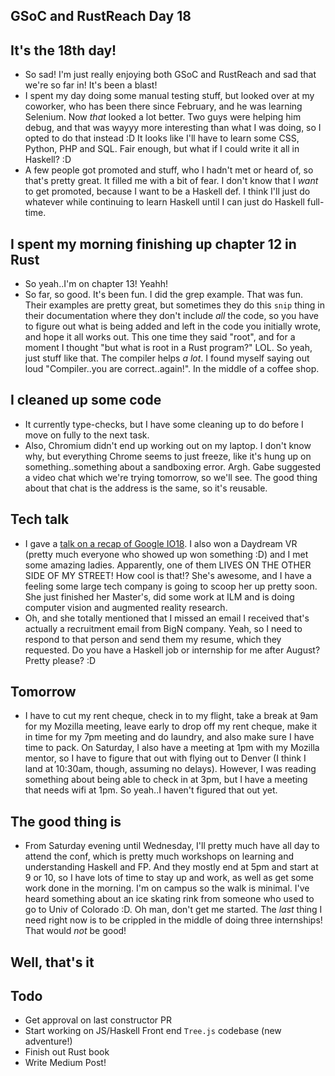 ## GSoC and RustReach Day 18

## It's the 18th day!
- So sad! I'm just really enjoying both GSoC and RustReach and sad that we're so far in! It's been a blast!
- I spent my day doing some manual testing stuff, but looked over at my coworker, who has been there since February,
  and he was learning Selenium. Now *that* looked a lot better. Two guys were helping him debug, and that was wayyy more
  interesting than what I was doing, so I opted to do that instead :D It looks like I'll have to learn some CSS, Python, PHP
  and SQL. Fair enough, but what if I could write it all in Haskell? :D
- A few people got promoted and stuff, who I hadn't met or heard of, so that's pretty great. It filled me with a bit of fear.
  I don't know that I *want* to get promoted, because I want to be a Haskell def. I think I'll just do whatever while continuing
  to learn Haskell until I can just do Haskell full-time. 

## I spent my morning finishing up chapter 12 in Rust
- So yeah..I'm on chapter 13! Yeahh!
- So far, so good. It's been fun. I did the grep example. That was fun. Their examples are pretty great, but sometimes they do
  this ```snip``` thing in their documentation where they don't include *all* the code, so you have to figure out what is being
  added and left in the code you initially wrote, and hope it all works out. This one time they said "root", and for a moment
  I thought "but what is root in a Rust program?" LOL. So yeah, just stuff like that. The compiler helps *a lot*. I found myself
  saying out loud "Compiler..you are correct..again!". In the middle of a coffee shop.
  
## I cleaned up some code
- It currently type-checks, but I have some cleaning up to do before I move on fully to the next task.
- Also, Chromium didn't end up working out on my laptop. I don't know why, but everything Chrome seems to just freeze, 
  like it's hung up on something..something about a sandboxing error. Argh. Gabe suggested a video chat which we're trying
  tomorrow, so we'll see. The good thing about that chat is the address is the same, so it's reusable. 
  
## Tech talk
- I gave a [talk on a recap of Google IO18](https://docs.google.com/presentation/d/1AZQwKtHFhXcDj-QIiVjuhi88oFmeA3xY_WDeXcOL7no/edit?usp=sharing).
  I also won a Daydream VR (pretty much everyone who showed up won something :D) and I met some amazing ladies. Apparently, one of them
  LIVES ON THE OTHER SIDE OF MY STREET! How cool is that!? She's awesome, and I have a feeling some large tech company is going to scoop
  her up pretty soon. She just finished her Master's, did some work at ILM and is doing computer vision and augmented reality research.
- Oh, and she totally mentioned that I missed an email I received that's actually a recruitment email from BigN company. Yeah, so I need
  to respond to that person and send them my resume, which they requested. Do you have a Haskell job or internship for me after August?
  Pretty please? :D
  
## Tomorrow
- I have to cut my rent cheque, check in to my flight, take a break at 9am for my Mozilla meeting, leave early to drop off 
  my rent cheque, make it in time for my 7pm meeting and do laundry, and also make sure I have time to pack. On Saturday, I also have a meeting
  at 1pm with my Mozilla mentor, so I have to figure that out with flying out to Denver (I think I land at 10:30am, though, assuming
  no delays). However, I was reading something about being able to check in at 3pm, but I have a meeting that needs wifi at 1pm.
  So yeah..I haven't figured that out yet.
  
## The good thing is
- From Saturday evening until Wednesday, I'll pretty much have all day to attend the conf, which is pretty much workshops on 
  learning and understanding Haskell and FP. And they mostly end at 5pm and start at 9 or 10, so I have lots of time to
  stay up and work, as well as get some work done in the morning. I'm on campus so the walk is minimal. I've heard something
  about an ice skating rink from someone who used to go to Univ of Colorado :D. Oh man, don't get me started. The *last* thing
  I need right now is to be crippled in the middle of doing three internships! That would *not* be good!
  
## Well, that's it

## Todo
- Get approval on last constructor PR
- Start working on JS/Haskell Front end ```Tree.js``` codebase (new adventure!)
- Finish out Rust book
- Write Medium Post!
